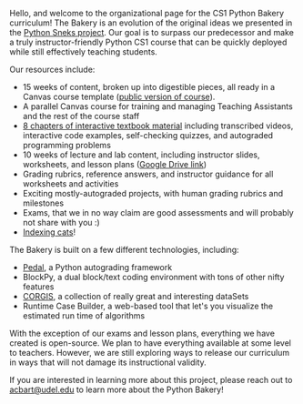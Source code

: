 Hello, and welcome to the organizational page for the CS1 Python Bakery curriculum! The Bakery is an evolution of the original ideas we presented in the [Python Sneks project](https://acbart.github.io/python-sneks/). Our goal is to surpass our predecessor and make a truly instructor-friendly Python CS1 course that can be quickly deployed while still effectively teaching students.

Our resources include:
* 15 weeks of content, broken up into digestible pieces, all ready in a Canvas course template ([public version of course](https://canvas.instructure.com/enroll/JGNNMH)).
* A parallel Canvas course for training and managing Teaching Assistants and the rest of the course staff
* [8 chapters of interactive textbook material](https://blockpy.cis.udel.edu/assignments/textbook/bakery_textbook) including transcribed videos, interactive code examples, self-checking quizzes, and autograded programming problems
* 10 weeks of lecture and lab content, including instructor slides, worksheets, and lesson plans ([Google Drive link](https://drive.google.com/drive/u/1/folders/0ALfjp1_QSZwfUk9PVA))
* Grading rubrics, reference answers, and instructor guidance for all worksheets and activities
* Exciting mostly-autograded projects, with human grading rubrics and milestones
* Exams, that we in no way claim are good assessments and will probably not share with you :)
* [Indexing cats](https://acbart.github.io/index-the-cat/alpha/)!

The Bakery is built on a few different technologies, including:
* [Pedal](https://github.com/acbart/pedal/), a Python autograding framework
* BlockPy, a dual block/text coding environment with tons of other nifty features
* [CORGIS](http://think.cs.vt.edu/corgis), a collection of really great and interesting dataSets
* Runtime Case Builder, a web-based tool that let's you visualize the estimated run time of algorithms

With the exception of our exams and lesson plans, everything we have created is open-source. We plan to have everything available at some level to teachers. However, we are still exploring ways to release our curriculum in ways that will not damage its instructional validity.

If you are interested in learning more about this project, please reach out to [acbart@udel.edu](mailto:acbart@udel.edu) to learn more about the Python Bakery!
